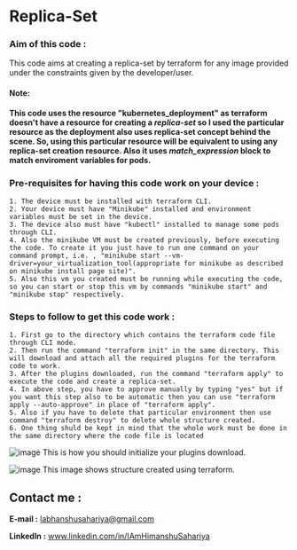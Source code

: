 # Replica-Set
### Aim of this code :
This code aims at creating a replica-set by terraform for any image provided under the constraints given by the developer/user.
#### Note:
**This code uses the resource "kubernetes_deployment" as terraform doesn't have a resource for creating a *replica-set* so I used the particular resource as the deployment also uses replica-set concept behind the scene. So, using this particular resource will be equivalent to using any replica-set creation resource. Also it uses _match_expression_ block to match enviroment variables for pods.**

### Pre-requisites for having this code work on your device :
```
1. The device must be installed with terraform CLI.
2. Your device must have "Minikube" installed and environment variables must be set in the device.
3. The device also must have "kubectl" installed to manage some pods through CLI.
4. Also the minikube VM must be created previously, before executing the code. To create it you just have to run one command on your command prompt, i.e. , "minikube start --vm-driver=your_virtualization_tool(appropriate for minikube as described on minikube install page site)".
5. Also this vm you created must be running while executing the code, so you can start or stop this vm by commands "minikube start" and
"minikube stop" respectively.
```

### Steps to follow to get this code work :
```
1. First go to the directory which contains the terraform code file through CLI mode.
2. Then run the command "terraform init" in the same directory. This will download and attach all the required plugins for the terraform code to work.
3. After the plugins downloaded, run the command "terraform apply" to execute the code and create a replica-set.
4. In above step, you have to approve manually by typing "yes" but if you want this step also to be automatic then you can use "terraform apply --auto-approve" in place of "terraform apply".
5. Also if you have to delete that particular environment then use command "terraform destroy" to delete whole structure created. 
6. One thing shuld be kept in mind that the whole work must be done in the same directory where the code file is located
```
![image](https://user-images.githubusercontent.com/61407784/85315945-8d50b100-b4d9-11ea-9713-c619b2d719d6.png)
This is how you should initialize your plugins download.

![image](https://user-images.githubusercontent.com/61407784/85316211-03edae80-b4da-11ea-8c95-10173883214e.png)
This image shows structure created using terraform.

## Contact me :
**E-mail :** labhanshusahariya@gmail.com

**LinkedIn :** www.linkedin.com/in/IAmHimanshuSahariya
